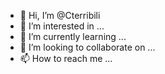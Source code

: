 - 👋 Hi, I’m @Cterribili
- 👀 I’m interested in ...
- 🌱 I’m currently learning ...
- 💞️ I’m looking to collaborate on ...
- 📫 How to reach me ...

<!---
Cterribili/Cterribili is a ✨ special ✨ repository because its `README.md` (this file) appears on your GitHub profile.
You can click the Preview link to take a look at your changes.
--->
